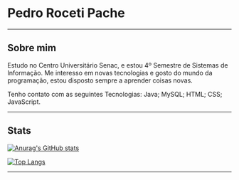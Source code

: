 # Pedro Roceti Pache
---

Sobre mim
-
Estudo no Centro Universitário Senac, e estou 4º Semestre de Sistemas de Informação. Me interesso em novas tecnologias e gosto do mundo da programação, estou disposto sempre a aprender coisas novas.

Tenho contato com as seguintes Tecnologias: Java; MySQL; HTML; CSS; JavaScript.

---
Stats
-
[![Anurag's GitHub stats](https://github-readme-stats.vercel.app/api?username=PacheRoceti&theme=apprentice&)](https://github.com/anuraghazra/github-readme-stats)

[![Top Langs](https://github-readme-stats.vercel.app/api/top-langs/?username=PacheRoceti&theme=apprentice)](https://github.com/anuraghazra/github-readme-stats)

---

